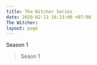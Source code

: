 ```yaml
---
title: The Witcher Series
date: 2020-02-13 16:13:00 +07:00
The Witcher: 
layout: page
---
```


Season 1
> Seaon 1